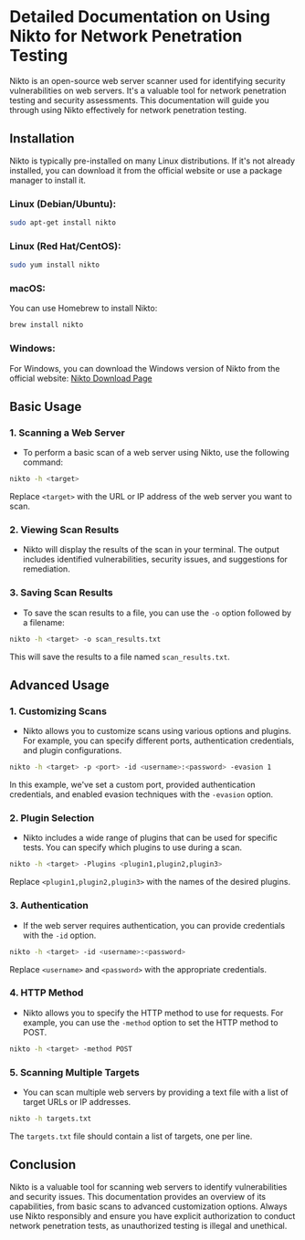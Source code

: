 # Detailed Documentation on Using Nikto for Network Penetration Testing

Nikto is an open-source web server scanner used for identifying security vulnerabilities on web servers. It's a valuable tool for network penetration testing and security assessments. This documentation will guide you through using Nikto effectively for network penetration testing.

## Installation

Nikto is typically pre-installed on many Linux distributions. If it's not already installed, you can download it from the official website or use a package manager to install it.

### Linux (Debian/Ubuntu):

```bash
sudo apt-get install nikto
```

### Linux (Red Hat/CentOS):

```bash
sudo yum install nikto
```

### macOS:

You can use Homebrew to install Nikto:

```bash
brew install nikto
```

### Windows:

For Windows, you can download the Windows version of Nikto from the official website: [Nikto Download Page](https://cirt.net/Nikto2)

## Basic Usage

### 1. Scanning a Web Server

- To perform a basic scan of a web server using Nikto, use the following command:

```bash
nikto -h <target>
```

Replace `<target>` with the URL or IP address of the web server you want to scan.

### 2. Viewing Scan Results

- Nikto will display the results of the scan in your terminal. The output includes identified vulnerabilities, security issues, and suggestions for remediation.

### 3. Saving Scan Results

- To save the scan results to a file, you can use the `-o` option followed by a filename:

```bash
nikto -h <target> -o scan_results.txt
```

This will save the results to a file named `scan_results.txt`.

## Advanced Usage

### 1. Customizing Scans

- Nikto allows you to customize scans using various options and plugins. For example, you can specify different ports, authentication credentials, and plugin configurations.

```bash
nikto -h <target> -p <port> -id <username>:<password> -evasion 1
```

In this example, we've set a custom port, provided authentication credentials, and enabled evasion techniques with the `-evasion` option.

### 2. Plugin Selection

- Nikto includes a wide range of plugins that can be used for specific tests. You can specify which plugins to use during a scan.

```bash
nikto -h <target> -Plugins <plugin1,plugin2,plugin3>
```

Replace `<plugin1,plugin2,plugin3>` with the names of the desired plugins.

### 3. Authentication

- If the web server requires authentication, you can provide credentials with the `-id` option.

```bash
nikto -h <target> -id <username>:<password>
```

Replace `<username>` and `<password>` with the appropriate credentials.

### 4. HTTP Method

- Nikto allows you to specify the HTTP method to use for requests. For example, you can use the `-method` option to set the HTTP method to POST.

```bash
nikto -h <target> -method POST
```

### 5. Scanning Multiple Targets

- You can scan multiple web servers by providing a text file with a list of target URLs or IP addresses.

```bash
nikto -h targets.txt
```

The `targets.txt` file should contain a list of targets, one per line.

## Conclusion

Nikto is a valuable tool for scanning web servers to identify vulnerabilities and security issues. This documentation provides an overview of its capabilities, from basic scans to advanced customization options. Always use Nikto responsibly and ensure you have explicit authorization to conduct network penetration tests, as unauthorized testing is illegal and unethical.
